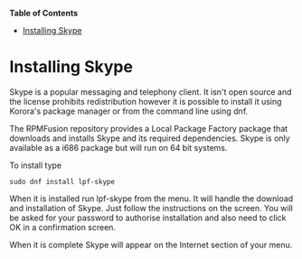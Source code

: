 

**Table of Contents**  

- [Installing Skype](#installing-skype)



<a name="installing-skype"></a>
# Installing Skype

Skype is a popular messaging and telephony client. It isn't open source and the license prohibits redistribution however it is possible to install it using Korora's package manager or from the command line using dnf.

The RPMFusion repository provides a Local Package Factory package that downloads and installs Skype and its required dependencies. Skype is only available as a i686 package but will run on 64 bit systems.

To install type

```
sudo dnf install lpf-skype
```

When it is installed run lpf-skype from the menu. It will handle the download and installation of Skype. Just follow the instructions on the screen. You will be asked for your password to authorise installation and also need to click OK in a confirmation screen.

When it is complete Skype will appear on the Internet section of your menu.

